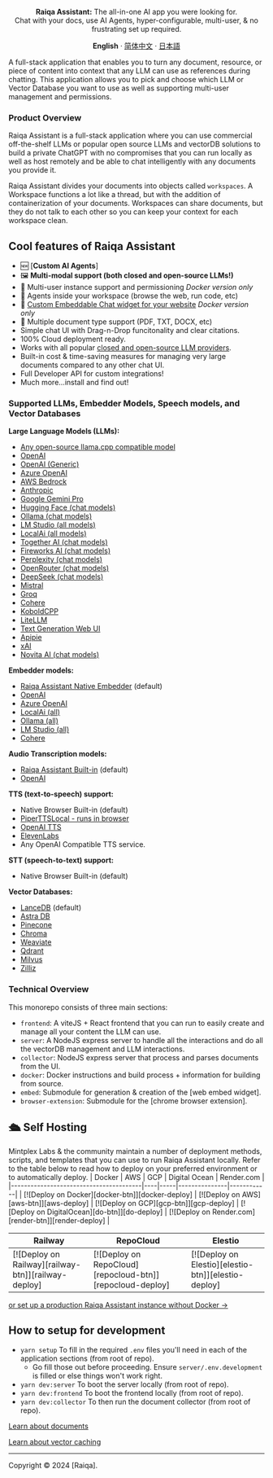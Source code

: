 <a name="readme-top"></a>

<p align="center">
    <b>Raiqa Assistant:</b> The all-in-one AI app you were looking for.<br />
    Chat with your docs, use AI Agents, hyper-configurable, multi-user, & no frustrating set up required.
</p>

<p align="center">
  <b>English</b> · <a href='./locales/README.zh-CN.md'>简体中文</a> · <a href='./locales/README.ja-JP.md'>日本語</a>
</p>

A full-stack application that enables you to turn any document, resource, or piece of content into context that any LLM can use as references during chatting. This application allows you to pick and choose which LLM or Vector Database you want to use as well as supporting multi-user management and permissions.

### Product Overview

Raiqa Assistant is a full-stack application where you can use commercial off-the-shelf LLMs or popular open source LLMs and vectorDB solutions to build a private ChatGPT with no compromises that you can run locally as well as host remotely and be able to chat intelligently with any documents you provide it.

Raiqa Assistant divides your documents into objects called `workspaces`. A Workspace functions a lot like a thread, but with the addition of containerization of your documents. Workspaces can share documents, but they do not talk to each other so you can keep your context for each workspace clean.

## Cool features of Raiqa Assistant

- 🆕 [**Custom AI Agents**]
- 🖼️ **Multi-modal support (both closed and open-source LLMs!)**
- 👤 Multi-user instance support and permissioning _Docker version only_
- 🦾 Agents inside your workspace (browse the web, run code, etc)
- 💬 [Custom Embeddable Chat widget for your website](./embed/README.md) _Docker version only_
- 📖 Multiple document type support (PDF, TXT, DOCX, etc)
- Simple chat UI with Drag-n-Drop funcitonality and clear citations.
- 100% Cloud deployment ready.
- Works with all popular [closed and open-source LLM providers](#supported-llms-embedder-models-speech-models-and-vector-databases).
- Built-in cost & time-saving measures for managing very large documents compared to any other chat UI.
- Full Developer API for custom integrations!
- Much more...install and find out!

### Supported LLMs, Embedder Models, Speech models, and Vector Databases

**Large Language Models (LLMs):**

- [Any open-source llama.cpp compatible model](/server/storage/models/README.md#text-generation-llm-selection)
- [OpenAI](https://openai.com)
- [OpenAI (Generic)](https://openai.com)
- [Azure OpenAI](https://azure.microsoft.com/en-us/products/ai-services/openai-service)
- [AWS Bedrock](https://aws.amazon.com/bedrock/)
- [Anthropic](https://www.anthropic.com/)
- [Google Gemini Pro](https://ai.google.dev/)
- [Hugging Face (chat models)](https://huggingface.co/)
- [Ollama (chat models)](https://ollama.ai/)
- [LM Studio (all models)](https://lmstudio.ai)
- [LocalAi (all models)](https://localai.io/)
- [Together AI (chat models)](https://www.together.ai/)
- [Fireworks AI  (chat models)](https://fireworks.ai/)
- [Perplexity (chat models)](https://www.perplexity.ai/)
- [OpenRouter (chat models)](https://openrouter.ai/)
- [DeepSeek (chat models)](https://deepseek.com/)
- [Mistral](https://mistral.ai/)
- [Groq](https://groq.com/)
- [Cohere](https://cohere.com/)
- [KoboldCPP](https://github.com/LostRuins/koboldcpp)
- [LiteLLM](https://github.com/BerriAI/litellm)
- [Text Generation Web UI](https://github.com/oobabooga/text-generation-webui)
- [Apipie](https://apipie.ai/)
- [xAI](https://x.ai/)
- [Novita AI (chat models)](https://novita.ai/model-api/product/llm-api?utm_source=github_anything-llm&utm_medium=github_readme&utm_campaign=link)

**Embedder models:**

- [Raiqa Assistant Native Embedder](/server/storage/models/README.md) (default)
- [OpenAI](https://openai.com)
- [Azure OpenAI](https://azure.microsoft.com/en-us/products/ai-services/openai-service)
- [LocalAi (all)](https://localai.io/)
- [Ollama (all)](https://ollama.ai/)
- [LM Studio (all)](https://lmstudio.ai)
- [Cohere](https://cohere.com/)

**Audio Transcription models:**

- [Raiqa Assistant Built-in](https://github.com/Mintplex-Labs/anything-llm/tree/master/server/storage/models#audiovideo-transcription) (default)
- [OpenAI](https://openai.com/)

**TTS (text-to-speech) support:**

- Native Browser Built-in (default)
- [PiperTTSLocal - runs in browser](https://github.com/rhasspy/piper)
- [OpenAI TTS](https://platform.openai.com/docs/guides/text-to-speech/voice-options)
- [ElevenLabs](https://elevenlabs.io/)
- Any OpenAI Compatible TTS service.

**STT (speech-to-text) support:**

- Native Browser Built-in (default)

**Vector Databases:**

- [LanceDB](https://github.com/lancedb/lancedb) (default)
- [Astra DB](https://www.datastax.com/products/datastax-astra)
- [Pinecone](https://pinecone.io)
- [Chroma](https://trychroma.com)
- [Weaviate](https://weaviate.io)
- [Qdrant](https://qdrant.tech)
- [Milvus](https://milvus.io)
- [Zilliz](https://zilliz.com)

### Technical Overview

This monorepo consists of three main sections:

- `frontend`: A viteJS + React frontend that you can run to easily create and manage all your content the LLM can use.
- `server`: A NodeJS express server to handle all the interactions and do all the vectorDB management and LLM interactions.
- `collector`: NodeJS express server that process and parses documents from the UI.
- `docker`: Docker instructions and build process + information for building from source.
- `embed`: Submodule for generation & creation of the [web embed widget].
- `browser-extension`: Submodule for the [chrome browser extension].

## 🛳 Self Hosting

Mintplex Labs & the community maintain a number of deployment methods, scripts, and templates that you can use to run Raiqa Assistant locally. Refer to the table below to read how to deploy on your preferred environment or to automatically deploy.
| Docker | AWS | GCP | Digital Ocean | Render.com |
|----------------------------------------|----|-----|---------------|------------|
| [![Deploy on Docker][docker-btn]][docker-deploy] | [![Deploy on AWS][aws-btn]][aws-deploy] | [![Deploy on GCP][gcp-btn]][gcp-deploy] | [![Deploy on DigitalOcean][do-btn]][do-deploy] | [![Deploy on Render.com][render-btn]][render-deploy] |

| Railway  |  RepoCloud | Elestio |
| --- | --- | --- |
| [![Deploy on Railway][railway-btn]][railway-deploy] | [![Deploy on RepoCloud][repocloud-btn]][repocloud-deploy] | [![Deploy on Elestio][elestio-btn]][elestio-deploy] |

[or set up a production Raiqa Assistant instance without Docker →](./BARE_METAL.md)

## How to setup for development

- `yarn setup` To fill in the required `.env` files you'll need in each of the application sections (from root of repo).
  - Go fill those out before proceeding. Ensure `server/.env.development` is filled or else things won't work right.
- `yarn dev:server` To boot the server locally (from root of repo).
- `yarn dev:frontend` To boot the frontend locally (from root of repo).
- `yarn dev:collector` To then run the document collector (from root of repo).

[Learn about documents](./server/storage/documents/DOCUMENTS.md)

[Learn about vector caching](./server/storage/vector-cache/VECTOR_CACHE.md)
</div>

---

Copyright © 2024 [Raiqa]. <br />
